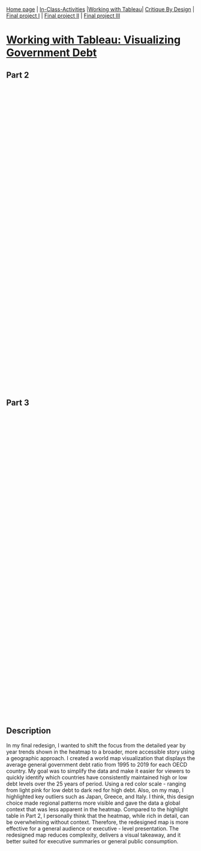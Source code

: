 [Home page](https://jacobly0506.github.io/hojoon-portfolio/) | [In-Class-Activities](dataviz-examples) |[Working with Tableau](working-with-tableau)| [Critique By Design](critique-by-design) | [Final project I](final-project-part-one) | [Final project II](final-project-part-two) | [Final project III](final-project-part-three)

# [Working with Tableau: Visualizing Government Debt](Working-with-tableau)

## Part 2

<div class='tableauPlaceholder' id='vizPart2' style='width: 100%; height: 800px;'>
  <object class='tableauViz' width='100%' height='100%' style='display: none;'>
    <param name='host_url' value='https://public.tableau.com/' />
    <param name='embed_code_version' value='3' />
    <param name='site_root' value='' />
    <param name='name' value='Part2_17427625993070/1' />
    <param name='tabs' value='no' />
    <param name='toolbar' value='yes' />
    <param name='static_image' value='https://public.tableau.com/static/images/Pa/Part2_17427625993070/1.png' />
    <param name='animate_transition' value='yes' />
    <param name='display_static_image' value='yes' />
    <param name='display_spinner' value='yes' />
    <param name='display_overlay' value='yes' />
    <param name='display_count' value='yes' />
    <param name='language' value='en-US' />
  </object>
</div>
<script type='text/javascript'>
  var divElement = document.getElementById('vizPart2');
  var vizElement = divElement.getElementsByTagName('object')[0];
  vizElement.style.width = '100%';
  vizElement.style.height = (divElement.offsetWidth * 0.75) + 'px';
  var scriptElement = document.createElement('script');
  scriptElement.src = 'https://public.tableau.com/javascripts/api/viz_v1.js';
  vizElement.parentNode.insertBefore(scriptElement, vizElement);
</script>

## Part 3
<div class='tableauPlaceholder' id='vizPart3' style='width: 100%; height: 800px;'>
  <object class='tableauViz' width='100%' height='100%' style='display: none;'>
    <param name='host_url' value='https://public.tableau.com/' />
    <param name='embed_code_version' value='3' />
    <param name='path' value='shared/CNYRHN3W8' />
    <param name='toolbar' value='yes' />
    <param name='static_image' value='https://public.tableau.com/static/images/CN/CNYRHN3W8/1.png' />
    <param name='animate_transition' value='yes' />
    <param name='display_static_image' value='yes' />
    <param name='display_spinner' value='yes' />
    <param name='display_overlay' value='yes' />
    <param name='display_count' value='yes' />
    <param name='language' value='en-US' />
  </object>
</div>
<script type='text/javascript'>
  var divElement = document.getElementById('vizPart3');
  var vizElement = divElement.getElementsByTagName('object')[0];
  vizElement.style.width = '100%';
  vizElement.style.height = (divElement.offsetWidth * 0.75) + 'px';
  var scriptElement = document.createElement('script');
  scriptElement.src = 'https://public.tableau.com/javascripts/api/viz_v1.js';
  vizElement.parentNode.insertBefore(scriptElement, vizElement);
</script>

## Description
In my final redesign, I wanted to shift the focus from the detailed year by year trends shown in the heatmap to a broader, more accessible story using a geographic approach. I created a world map visualization that displays the average general government debt ratio from 1995 to 2019 for each OECD country. My goal was to simplify the data and make it easier for viewers to quickly identify which countries have consistently maintained high or low debt levels over the 25 years of period. Using a red color scale - ranging from light pink for low debt to dark red for high debt. Also, on my map, I highlighted key outliers such as Japan, Greece, and Italy. I think, this design choice made regional patterns more visible and gave the data a global context that was less apparent in the heatmap. Compared to the highlight table in Part 2, I personally think that the heatmap, while rich in detail, can be overwhelming without context. Therefore, the redesigned map is more effective for a general audience or executive - level presentation. The redesigned map reduces complexity, delivers a visual takeaway, and it better suited for executive summaries or general public consumption. 
